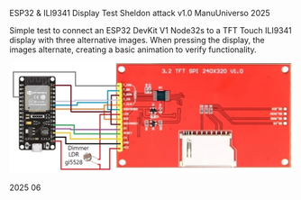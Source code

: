 ESP32 & ILI9341 Display Test Sheldon attack v1.0  ManuUniverso 2025

Simple test to connect an ESP32 DevKit V1 Node32s to a TFT Touch ILI9341 display with three alternative images. 
When pressing the display, the images alternate, creating a basic animation to verify functionality.

![ESP32&ili9341wiring](ESP32node32s&ili9341-2025.png)

2025 06
